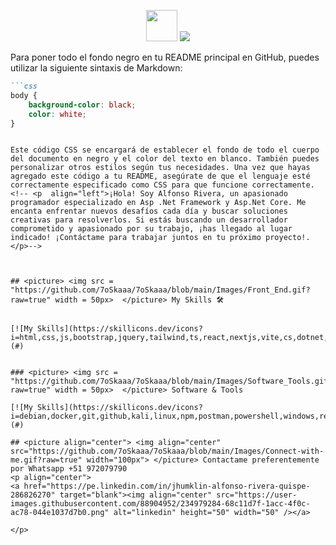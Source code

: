 <p align="center">
<picture><img src = "https://github.com/7oSkaaa/7oSkaaa/blob/main/Images/OS.gif?raw=true" width = 50px></picture>
<a href="#"><img src="https://readme-typing-svg.herokuapp.com?font=Time+New+Roman&color=%23000046&size=40&center=true&vCenter=true&width=600&height=43&lines=¡Bienvenido+a+mi+perfil!;¡Mi+nombre+es+Alfonso!;¡Sigan+viendo!"></a>
</p>

  Para poner todo el fondo negro en tu README principal en GitHub, puedes utilizar la siguiente sintaxis de Markdown:

```markdown
```css
body {
    background-color: black;
    color: white;
}
```
```

Este código CSS se encargará de establecer el fondo de todo el cuerpo del documento en negro y el color del texto en blanco. También puedes personalizar otros estilos según tus necesidades. Una vez que hayas agregado este código a tu README, asegúrate de que el lenguaje esté correctamente especificado como CSS para que funcione correctamente.
<!-- <p  align="left">¡Hola! Soy Alfonso Rivera, un apasionado programador especializado en Asp .Net Framework y Asp.Net Core. Me encanta enfrentar nuevos desafíos cada día y buscar soluciones creativas para resolverlos. Si estás buscando un desarrollador comprometido y apasionado por su trabajo, ¡has llegado al lugar indicado! ¡Contáctame para trabajar juntos en tu próximo proyecto!.
</p>-->


	
## <picture> <img src = "https://github.com/7oSkaaa/7oSkaaa/blob/main/Images/Front_End.gif?raw=true" width = 50px>  </picture> My Skills 🛠️


[![My Skills](https://skillicons.dev/icons?i=html,css,js,bootstrap,jquery,tailwind,ts,react,nextjs,vite,cs,dotnet,postgres,mysql)](#)  

	
### <picture> <img src = "https://github.com/7oSkaaa/7oSkaaa/blob/main/Images/Software_Tools.gif?raw=true" width = 50px>  </picture> Software & Tools

[![My Skills](https://skillicons.dev/icons?i=debian,docker,git,github,kali,linux,npm,postman,powershell,windows,redhat,ubuntu,vim,neovim,visualstudio,vscode,vscodium)](#)  

## <picture align="center"> <img align="center" src="https://github.com/7oSkaaa/7oSkaaa/blob/main/Images/Connect-with-me.gif?raw=true" width="100px"> </picture> Contactame preferentemente por Whatsapp +51 972079790
<p align="center">
<a href="https://pe.linkedin.com/in/jhumklin-alfonso-rivera-quispe-286826270" target="blank"><img align="center" src="https://user-images.githubusercontent.com/88904952/234979284-68c11d7f-1acc-4f0c-ac78-044e1037d7b0.png" alt="linkedin" height="50" width="50" /></a>
	
</p>

